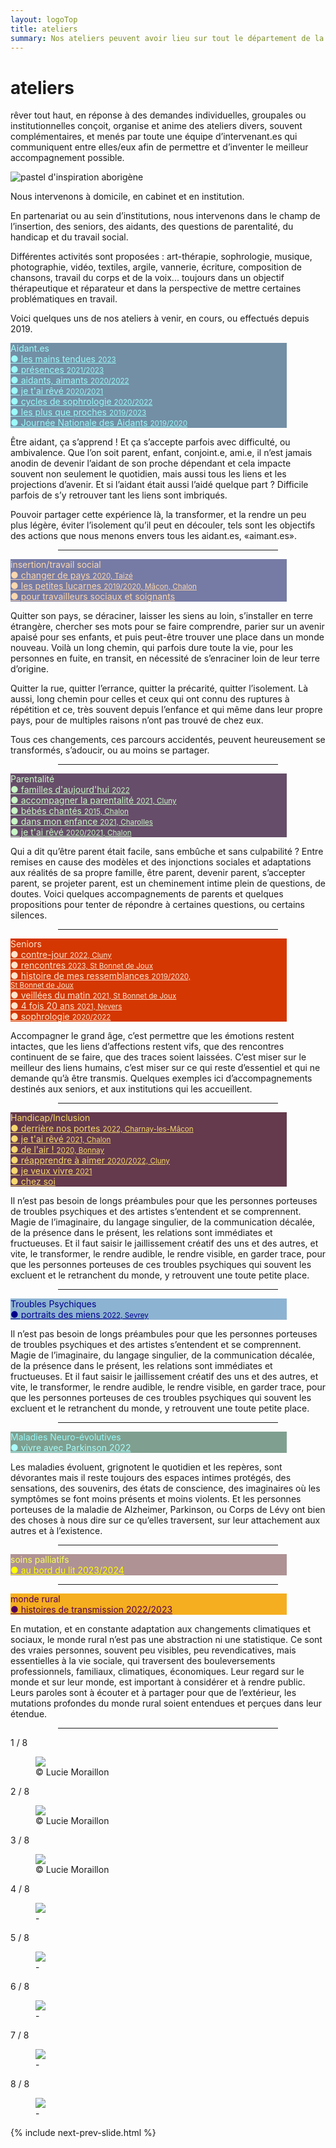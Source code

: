 ```yaml
---
layout: logoTop
title: ateliers
summary: Nos ateliers peuvent avoir lieu sur tout le département de la Saône et Loire, au domicile des personnes, en institution et aussi en cabinet à Buffières dans le sud du département.
---
```


<h1>ateliers</h1>
<p class="intro-text"><span class="rever-typog">rêver tout haut</span>, en réponse à des demandes individuelles, groupales ou institutionnelles conçoit, organise et anime des ateliers divers, souvent complémentaires, et menés par toute une équipe d’intervenant.es qui communiquent entre elles/eux afin de permettre et d’inventer le meilleur accompagnement possible.
</p>
<div class="center-block">
  <img src="https://res.cloudinary.com/dnxcesebo/image/upload/q_auto,f_auto/v1634185061/val-abo-2021-10-12_rwfi4a.jpg" alt="pastel d'inspiration aborigène">
</div>

<p class="intro-text">Nous intervenons à domicile, en cabinet et en institution.
</p>

<p class="intro-text">En partenariat ou au sein d’institutions, nous intervenons dans le champ de l’insertion, des seniors, des aidants, des questions de parentalité, du handicap et du travail social.</p>
<p class="intro-text">Différentes activités sont proposées : art-thérapie, sophrologie, musique, photographie, vidéo, textiles, argile, vannerie, écriture, composition de chansons, travail du corps et de la voix... toujours dans un objectif thérapeutique et réparateur et dans la perspective de mettre certaines problématiques en travail.
</p>

<p class="intro-text">Voici quelques uns de nos ateliers à venir, en cours, ou effectués depuis 2019.
</p>

<div class="space-around--wrap">

<p class="shadow" style="background: #728fa6 ; width: 50ch"><span style="color: #9bfafa" class="nav-list-heading">Aidant.es</span><br>
  <a style="color: #9bfafa" class="nav-list-item subtlehover"  href="/les-mains-tendues">●&nbsp;les mains tendues <span style="font-size: smaller">2023</span></a><br>
  <a style="color: #9bfafa" class="nav-list-item subtlehover"  href="/presences">●&nbsp;présences <span style="font-size: smaller">2021/2023</span></a><br/>
  <a style="color: #9bfafa" class="nav-list-item subtlehover"  href="/aidants-aimants">●&nbsp;aidants, aimants <span style="font-size: smaller">2020/2022</span></a><br>
  <a style="color: #9bfafa" class="nav-list-item subtlehover"  href="/je-t-ai-reve">●&nbsp;je t'ai rêvé <span style="font-size: smaller">2020/2021</span></a><br>
  <a style="color: #9bfafa" class="nav-list-item subtlehover"  href="/cycles-de-sophrologie">●&nbsp;cycles de sophrologie <span style="font-size: smaller">2020/2022</span></a><br>
  <a style="color: #9bfafa" class="nav-list-item subtlehover"  href="/les-plus-que-proches">●&nbsp;les plus que proches <span style="font-size: smaller">2019/2023</span></a><br>
  <a style="color: #9bfafa" class="nav-list-item subtlehover"  href="/journee-nationale-des-aidants">●&nbsp;Journée Nationale des Aidants <span style="font-size: smaller">2019/2020</span></a>
</p>
<p class="intro-text">Être aidant, ça s’apprend ! Et ça s’accepte parfois avec difficulté, ou ambivalence. Que l’on soit parent, enfant, conjoint.e, ami.e, il n’est jamais anodin de devenir l’aidant de son proche dépendant et cela impacte souvent non seulement le quotidien, mais aussi tous les liens et les projections d’avenir. Et si l’aidant était aussi l’aidé quelque part ? Difficile parfois de s’y retrouver tant les liens sont imbriqués. </p>
<p class="intro-text">Pouvoir partager cette expérience là, la transformer, et la rendre un peu plus légère, éviter l’isolement qu’il peut en découler, tels sont les objectifs des actions que nous menons envers tous les aidant.es, «aimant.es». </p>

<hr style="width: 70%;
        margin-left: auto;
        margin-right: auto;">

<p class="shadow" style="background: #767ba5; width: 50ch"><span style="color:#fbd7ae" class="nav-list-heading">insertion/travail social</span><br>
  <a style="color:#fbd7ae" class="nav-list-item subtlehover"  href="/changer-de-pays">●&nbsp;changer de pays <span style="font-size: smaller">2020, Taizé</span></a><br>
  <a style="color:#fbd7ae" class="nav-list-item subtlehover"  href="/les-petites-lucarnes">●&nbsp;les petites lucarnes <span style="font-size: smaller">2019/2020, Mâcon, Chalon</span></a><br>
  <a style="color:#fbd7ae" class="nav-list-item subtlehover" href="/pour-travailleurs-sociaux-et-soignants">●&nbsp;pour travailleurs sociaux et soignants</a>
</p>
<p class="intro-text">Quitter son pays, se déraciner, laisser les siens au loin, s’installer en terre étrangère, chercher ses mots pour se faire comprendre, parier sur un avenir apaisé pour ses enfants, et puis peut-être trouver une place dans un monde nouveau. Voilà un long chemin, qui parfois dure toute la vie, pour les personnes en fuite, en transit, en nécessité de s’enraciner loin de leur terre d’origine.</p>

<p class="intro-text">Quitter la rue, quitter l’errance, quitter la précarité, quitter l’isolement. Là aussi, long chemin pour celles et ceux qui ont connu des ruptures à répétition et ce, très souvent depuis l’enfance et qui même dans leur propre pays, pour de multiples raisons n’ont pas trouvé de chez eux.</p>

<p class="intro-text">Tous ces changements, ces parcours accidentés, peuvent heureusement se transformés, s’adoucir, ou au moins se partager. </p>
<hr style="width: 70%;
        margin-left: auto;
        margin-right: auto;">

<p class="shadow" style="background: #664d69; width: 50ch"><span style="color: #c8f7c5" class="nav-list-heading">Parentalité</span><br>
  <a style="color: #c8f7c5" class="nav-list-item subtlehover" style="color:#c8f7c5" href="/familles-d-aujourd-hui">●&nbsp;familles d'aujourd'hui <span style="font-size: smaller">2022</span></a><br>
  <a style="color: #c8f7c5" class="nav-list-item subtlehover" style="color:#c8f7c5" href="/accompagner-la-parentalite">●&nbsp;accompagner la parentalité <span style="font-size: smaller">2021, Cluny</span></a><br>
  <a style="color: #c8f7c5" class="nav-list-item subtlehover" style="color: #c8f7c5" href="/bebes-chantes">●&nbsp;bébés chantés <span style="font-size: smaller">2015, Chalon</span></a><br>
  <a style="color: #c8f7c5" class="nav-list-item subtlehover" style="color: #c8f7c5" href="/dans-mon-enfance">●&nbsp;dans mon enfance <span style="font-size: smaller">2021, Charolles</span></a><br>
  <a style="color: #c8f7c5" class="nav-list-item subtlehover" style="color: #c8f7c5" href="/je-t-ai-reve">●&nbsp;je t'ai rêvé <span style="font-size: smaller">2020/2021, Chalon</span></a>
</p>
<p class="intro-text">Qui a dit qu’être parent était facile, sans embûche et sans culpabilité ? Entre remises en cause des modèles et des injonctions sociales et adaptations aux réalités de sa propre famille,  être parent, devenir parent, s’accepter parent, se projeter parent, est un cheminement intime plein de questions, de doutes. Voici quelques accompagnements de parents et quelques propositions pour tenter de répondre à certaines questions, ou certains silences.</p>
<hr style="width: 70%;
        margin-left: auto;
        margin-right: auto;">
<p class="shadow" style="background: #d43702; width: 50ch"><span style="color: #ffe3ca" class="nav-list-heading">Seniors</span><br>
  <a style="color: #ffe3ca" class="nav-list-item subtlehover"  href="contre-jour">●&nbsp;contre-jour <span style="font-size: smaller">2022, Cluny</span></a><br>
  <a style="color: #ffe3ca" class="nav-list-item subtlehover"  href="/rencontres">●&nbsp;rencontres <span style="font-size: smaller">2023, St Bonnet de Joux</span></a><br>
  <a style="color: #ffe3ca" class="nav-list-item subtlehover"  href="/histoire-de-mes-ressemblances">●&nbsp;histoire de mes ressemblances <span style="font-size: smaller">2019/2020, <br>St Bonnet de Joux</span></a><br>
  <a style="color: #ffe3ca" class="nav-list-item subtlehover"  href="veillees-du-matin">●&nbsp;veillées du matin <span style="font-size: smaller">2021, St Bonnet de Joux</span></a><br>
  <a style="color: #ffe3ca" class="nav-list-item subtlehover"  href="/4-fois-20-ans">●&nbsp;4 fois 20 ans <span style="font-size: smaller">2021, Nevers</span></a><br>
  <a style="color: #ffe3ca" class="nav-list-item subtlehover"  href="/cycles-de-sophrologie">●&nbsp;sophrologie <span style="font-size: smaller">2020/2022</span></a>
  </p>
  <p class="intro-text">Accompagner le grand âge, c’est permettre que les émotions restent intactes, que les liens d’affections restent vifs, que des rencontres continuent de se faire, que des traces soient laissées. C’est miser sur le meilleur des liens humains, c’est miser sur ce qui reste d’essentiel et qui ne demande qu’à être transmis. Quelques exemples ici d’accompagnements destinés aux seniors, et aux institutions qui les accueillent. </p>
<hr style="width: 70%;
        margin-left: auto;
        margin-right: auto;">
<p class="shadow" style="background: #653a4c; width: 50ch"><span style="color: #f5d76e;" class="nav-list-heading">Handicap/Inclusion</span><br>
  <a style="color: #f5d76e;" class="nav-list-item subtlehover"  href="/derriere-nos-portes">●&nbsp;derrière nos portes <span style="font-size: smaller">2022, Charnay-les-Mâcon</span></a><br>
  <a style="color: #f5d76e;" class="nav-list-item subtlehover"  href="/je-t-ai-reve">●&nbsp;je t'ai rêvé <span style="font-size: smaller">2021, Chalon</span></a><br>
  <a style="color: #f5d76e;" class="nav-list-item subtlehover"  href="/de-l-air">●&nbsp;de l'air ! <span style="font-size: smaller">2020, Bonnay</span></a><br>
  <a style="color: #f5d76e;" class="nav-list-item subtlehover"  href="/reapprendre-a-aimer">●&nbsp;réapprendre à aimer <span style="font-size: smaller">2020/2022, Cluny</span></a><br>
  <a style="color: #f5d76e;" class="nav-list-item subtlehover"  href="/je-veux-vivre">●&nbsp;je veux vivre <span style="font-size: smaller">2021</span></a><br>
  <a style="color: #f5d76e;" class="nav-list-item subtlehover"  href="/chez-soi">●&nbsp;chez soi</a>
</p>
<p class="intro-text">Il n’est pas besoin de longs préambules pour que les personnes porteuses de troubles psychiques et des artistes s’entendent et se comprennent. Magie de l’imaginaire, du langage singulier, de la communication décalée, de la présence dans le présent, les relations sont immédiates et fructueuses. Et il faut saisir le jaillissement créatif des uns et des autres, et vite, le transformer, le rendre audible, le rendre visible, en garder trace, pour que les personnes porteuses de ces troubles psychiques qui souvent les excluent et le retranchent du monde, y retrouvent une toute petite place.</p>
<hr style="width: 70%;
        margin-left: auto;
        margin-right: auto;">
<p class="shadow" style="background: #8db3d2; width: 50ch"><span style="color: #00008b" class="nav-list-heading">Troubles Psychiques</span><br>
  <a style="color: #00008b" class="nav-list-item"  href="/portraits-des-miens">●&nbsp;portraits des miens <span style="font-size: smaller">2022, Sevrey</span></a><br>
</p>
<p class="intro-text">Il n’est pas besoin de longs préambules pour que les personnes porteuses de troubles psychiques et des artistes s’entendent et se comprennent. Magie de l’imaginaire, du langage singulier, de la communication décalée, de la présence dans le présent, les relations sont immédiates et fructueuses. Et il faut saisir le jaillissement créatif des uns et des autres, et vite, le transformer, le rendre audible, le rendre visible, en garder trace, pour que les personnes porteuses de ces troubles psychiques qui souvent les excluent et le retranchent du monde, y retrouvent une toute petite place.</p>
<hr style="width: 70%;
        margin-left: auto;
        margin-right: auto;">
<p class="shadow" style="background: #7fa090; width: 50ch"><span style="color:#97f9f7" class="nav-list-heading">Maladies Neuro-évolutives</span><br>
  <a style="color:#aafdfc" class="nav-list-item"  href="/vivre-avec-parkinson">●&nbsp;vivre avec Parkinson 2022</a><br>
</p>
<p class="intro-text">Les maladies évoluent, grignotent le quotidien et les repères, sont dévorantes mais il reste toujours des espaces intimes protégés, des sensations, des souvenirs, des états de conscience, des imaginaires où les symptômes se font moins présents et moins violents. Et les personnes porteuses de la maladie de Alzheimer, Parkinson, ou Corps de Lévy ont bien des choses à nous dire sur ce qu’elles traversent, sur leur attachement aux autres et à l’existence. </p>
<hr style="width: 70%;
        margin-left: auto;
        margin-right: auto;">
<p class="shadow" style="background: #af9294; width: 50ch"><span style ="color: rgb(247, 255, 86)" class="nav-list-heading">soins palliatifs</span><br>
  <a style="color: yellow" class="nav-list-item subtlehover" href="/au-bord-du-lit">●&nbsp;au bord du lit 2023/2024</a>
<br></p>



<hr style="width: 70%;
        margin-left: auto;
        margin-right: auto;">
<p class="shadow" style="background: #f5ae1f; width: 50ch"><span style="color: #550055" class="nav-list-heading">monde rural</span><br>
  <a style="color: #550055" class="nav-list-item" href="/histoires-de-transmission">●&nbsp;histoires de transmission 2022/2023</a><br>
</p>
<p class="intro-text">En mutation, et en constante adaptation aux changements climatiques et sociaux, le monde rural n’est pas une abstraction ni une statistique. Ce sont des vraies personnes, souvent peu visibles, peu revendicatives, mais essentielles à la vie sociale, qui traversent des bouleversements professionnels, familiaux, climatiques, économiques. Leur regard sur le monde et sur leur monde, est important à considérer et à rendre public. Leurs paroles sont à écouter et à partager pour que de l’extérieur, les mutations profondes du monde rural soient entendues et perçues dans leur étendue. </p>
<hr style="width: 70%;
        margin-left: auto;
        margin-right: auto;">
        
<div class="slideshow-container">

<div class="mySlides">
    <div class="numbertext">1 / 8</div>
    <figure>
      <img src="https://res.cloudinary.com/dnxcesebo/image/upload/f_auto,q_auto,w_800/v1601961322/gatsby-cloudinary/girl-tilted-appareil-photo.svg">
      <figcaption class="figCapCenter">© Lucie Moraillon</figcaption>
    </figure>
  </div>

  <div class="mySlides">
    <div class="numbertext">2 / 8</div>
    <figure>
      <img src="https://res.cloudinary.com/dnxcesebo/image/upload/f_auto,q_auto,w_800/v1601961305/gatsby-cloudinary/walking-far-away.svg">
      <figcaption class="figCapCenter">© Lucie Moraillon</figcaption>
    </figure>
  </div>

  <div class="mySlides">
    <div class="numbertext">3 / 8</div>
    <figure>
      <img src="https://res.cloudinary.com/dnxcesebo/image/upload/f_auto,q_auto,w_800/v1601961300/gatsby-cloudinary/two-photos-side-by-side.svg">
      <figcaption class="figCapCenter">© Lucie Moraillon</figcaption>
    </figure>
  </div>

  <div class="mySlides">
    <div class="numbertext">4 / 8</div>
    <figure>
      <img src="https://res.cloudinary.com/dnxcesebo/image/upload/f_auto,q_auto,w_800,h_600/v1601961294/gatsby-cloudinary/grey-bust-pink-wall.svg">
      <figcaption class="figCapCenter">-</figcaption>
    </figure>
  </div>

<div class="mySlides">
    <div class="numbertext">5 / 8</div>
    <figure>
      <img src="https://res.cloudinary.com/dnxcesebo/image/upload/q_auto,f_auto,w_800/v1601961323/gatsby-cloudinary/hands-drawing-chalk-on-black.svg">
      <figcaption class="figCapCenter">-</figcaption>
    </figure>
  </div>

<div class="mySlides">
    <div class="numbertext">6 / 8</div>
    <figure>
      <img src="https://res.cloudinary.com/dnxcesebo/image/upload/q_auto,f_auto,w_800/v1601961316/gatsby-cloudinary/five-hands-colors.svg">
      <figcaption class="figCapCenter">-</figcaption>
    </figure>
  </div>

  <div class="mySlides">
    <div class="numbertext">7 / 8</div>
    <figure>
      <img src="https://res.cloudinary.com/dnxcesebo/image/upload/f_auto,q_auto,w_800/v1601961318/gatsby-cloudinary/portrait-etched-on-black.svg">
      <figcaption class="figCapCenter">-</figcaption>
    </figure>
  </div>

  <div class="mySlides">
    <div class="numbertext">8 / 8</div>
    <figure>
      <img src="https://res.cloudinary.com/dnxcesebo/image/upload/f_auto,q_auto,w_800/v1601961301/gatsby-cloudinary/text-dans-le-noir.svg">
      <figcaption class="figCapCenter">-</figcaption>
    </figure>
  </div>
  
 {% include next-prev-slide.html %}
 </div>





<script type="text/javascript" src="/js/slideshow.js"></script>
